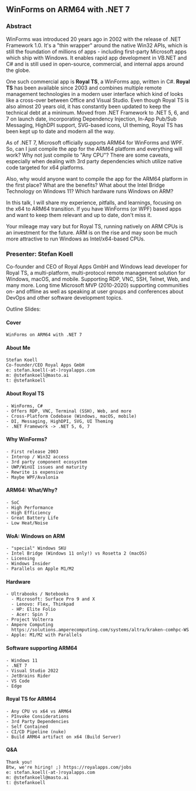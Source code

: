 ## WinForms on ARM64 with .NET 7

### Abstract
WinForms was introduced 20 years ago in 2002 with the release of .NET Framework 1.0. It's a "thin wrapper" around the native Win32 APIs, which is still the foundation of millions of apps - including first-party Microsoft apps which ship with Windows. It enables rapid app development in VB.NET and C# and is still used in open-source, commercial, and internal apps around the globe.

One such commercial app is **Royal TS**, a WinForms app, written in C#. **Royal TS** has been available since 2003 and combines multiple remote management technologies in a modern user interface which kind of looks like a cross-over between Office and Visual Studio. Even though Royal TS is also almost 20 years old, it has constantly been updated to keep the technical debt at a minimum. Moved from .NET Framework to .NET 5, 6, and 7 on launch date, incorporating Dependency Injection, In-App Pub/Sub Messaging, HighDPI support, SVG-based icons, UI theming, Royal TS has been kept up to date and modern all the way.

As of .NET 7, Microsoft officially supports ARM64 for WinForms and WPF. So, can I just compile the app for the ARM64 platform and everything will work? Why not just compile to "Any CPU"? There are some caveats, especially when dealing with 3rd party dependencies which utilize native code targeted for x64 platforms.

Also, why would anyone want to compile the app for the ARM64 platform in the first place? What are the benefits? What about the Intel Bridge Technology on Windows 11? Which hardware runs Windows on ARM?

In this talk, I will share my experience, pitfalls, and learnings, focusing on the x64 to ARM64 transition. If you have WinForms (or WPF) based apps and want to keep them relevant and up to date, don't miss it.

Your mileage may vary but for Royal TS, running natively on ARM CPUs is an investment for the future. ARM is on the rise and may soon be much more attractive to run Windows as Intel/x64-based CPUs.

### Presenter: Stefan Koell
Co-founder and CEO of Royal Apps GmbH and Windows lead developer for Royal TS, a multi-platform, multi-protocol remote management solution for Windows, macOS, and mobile. Supporting RDP, VNC, SSH, Telnet, Web, and many more. Long time Microsoft MVP (2010-2020) supporting communities on- and offline as well as speaking at user groups and conferences about DevOps and other software development topics.

Outline Slides:

#### Cover
    WinForms on ARM64 with .NET 7

#### About Me
    Stefan Koell
    Co-founder/CEO Royal Apps GmbH
    e: stefan.koell(-at-)royalapps.com
    m: @stefankoell@masto.ai
    t: @stefankoell

#### About Royal TS
    - WinForms, C#
    - Offers RDP, VNC, Terminal (SSH), Web, and more
    - Cross-Platform Codebase (Windows, macOS, mobile)
    - DI, Messaging, HighDPI, SVG, UI Theming
    - .NET Framework -> .NET 5, 6, 7
#### Why WinForms?
    - First release 2003
    - Interop / Win32 access
    - 3rd party component ecosystem
    - UWP/WinUI issues and maturity
    - Rewrite is expensive
    - Maybe WPF/Avalonia
#### ARM64: What/Why?
    - SoC
    - High Performance
    - High Efficiency
    - Great Battery Life
    - Low Heat/Noise
#### WoA: Windows on ARM
    - "special" Windows SKU
    - Intel Bridge (Windows 11 only!) vs Rosetta 2 (macOS)
    - Licensing
    - Windows Insider
    - Parallels on Apple M1/M2
#### Hardware
    - Ultrabooks / Notebooks
      - Microsoft: Surface Pro 9 and X
      - Lenovo: Flex, Thinkpad
      - HP: Elite Folio
      - Acer: Spin 7
    - Project Volterra
    - Ampere Computing
      https://solutions.amperecomputing.com/systems/altra/kraken-comhpc-WS
    - Apple: M1/M2 with Parallels
#### Software supporting ARM64
    - Windows 11
    - .NET 7
    - Visual Studio 2022
    - JetBrains Rider
    - VS Code
    - Edge
#### Royal TS for ARM64
    - Any CPU vs x64 vs ARM64
    - PInvoke Considerations
    - 3rd Party Dependencies
    - Self Contained
    - CI/CD Pipeline (nuke)
    - Build ARM64 artifact on x64 (Build Server)
#### Q&A
    Thank you!
    Btw, we're hiring! ;) https://royalapps.com/jobs
    e: stefan.koell(-at-)royalapps.com
    m: @stefankoell@masto.ai
    t: @stefankoell
